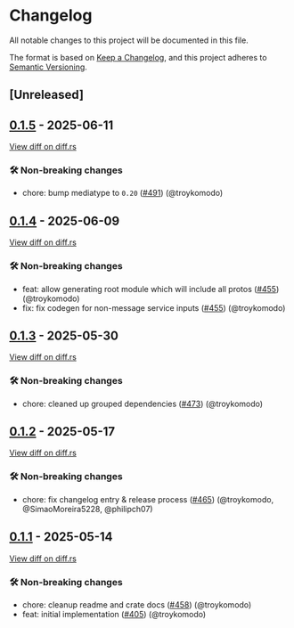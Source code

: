 # Changelog

<!--
This file is automatically generated by our release process.
DO NOT edit it directly.
If you want to add a change log entry for this package,
please create a new file in /changes.d/<pr-number>.toml
Refer to the [README.md](/changes.d/README.md) for more information.
-->

All notable changes to this project will be documented in this file.

The format is based on [Keep a Changelog](https://keepachangelog.com/en/1.0.0/),
and this project adheres to [Semantic Versioning](https://semver.org/spec/v2.0.0.html).

## [Unreleased]

## [0.1.5](https://github.com/ScuffleCloud/scuffle/releases/tag/tinc-v0.1.5) - 2025-06-11

[View diff on diff.rs](https://diff.rs/tinc/0.1.4/tinc/0.1.5/Cargo.toml)

### 🛠️ Non-breaking changes

- chore: bump mediatype to `0.20` ([#491](https://github.com/scufflecloud/scuffle/pull/491)) (@troykomodo)

## [0.1.4](https://github.com/ScuffleCloud/scuffle/releases/tag/tinc-v0.1.4) - 2025-06-09

[View diff on diff.rs](https://diff.rs/tinc/0.1.3/tinc/0.1.4/Cargo.toml)

### 🛠️ Non-breaking changes

- feat: allow generating root module which will include all protos ([#455](https://github.com/scufflecloud/scuffle/pull/455)) (@troykomodo)
- fix: fix codegen for non-message service inputs ([#455](https://github.com/scufflecloud/scuffle/pull/455)) (@troykomodo)

## [0.1.3](https://github.com/ScuffleCloud/scuffle/releases/tag/tinc-v0.1.3) - 2025-05-30

[View diff on diff.rs](https://diff.rs/tinc/0.1.2/tinc/0.1.3/Cargo.toml)

### 🛠️ Non-breaking changes

- chore: cleaned up grouped dependencies ([#473](https://github.com/scufflecloud/scuffle/pull/473)) (@troykomodo)

## [0.1.2](https://github.com/ScuffleCloud/scuffle/releases/tag/tinc-v0.1.2) - 2025-05-17

[View diff on diff.rs](https://diff.rs/tinc/0.1.1/tinc/0.1.2/Cargo.toml)

### 🛠️ Non-breaking changes

- chore: fix changelog entry & release process ([#465](https://github.com/scufflecloud/scuffle/pull/465)) (@troykomodo, @SimaoMoreira5228, @philipch07)

## [0.1.1](https://github.com/ScuffleCloud/scuffle/releases/tag/tinc-v0.1.1) - 2025-05-14

[View diff on diff.rs](https://diff.rs/tinc/0.1.0/tinc/0.1.1/Cargo.toml)

### 🛠️ Non-breaking changes

- chore: cleanup readme and crate docs ([#458](https://github.com/scufflecloud/scuffle/pull/458)) (@troykomodo)
- feat: initial implementation ([#405](https://github.com/scufflecloud/scuffle/pull/405)) (@troykomodo)
